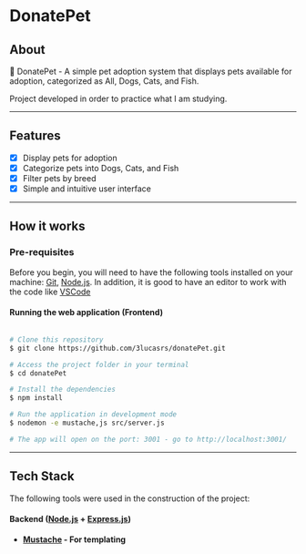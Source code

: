 # DonatePet
## About

🐾 DonatePet - A simple pet adoption system that displays pets available for adoption, categorized as All, Dogs, Cats, and Fish.

Project developed in order to practice what I am studying.

---

## Features

- [x] Display pets for adoption
- [x] Categorize pets into Dogs, Cats, and Fish
- [x] Filter pets by breed
- [x] Simple and intuitive user interface

---

## How it works

### Pre-requisites

Before you begin, you will need to have the following tools installed on your machine:
[Git](https://git-scm.com), [Node.js](https://nodejs.org/en/).
In addition, it is good to have an editor to work with the code like [VSCode](https://code.visualstudio.com/)

#### Running the web application (Frontend)

```bash

# Clone this repository
$ git clone https://github.com/3lucasrs/donatePet.git

# Access the project folder in your terminal
$ cd donatePet

# Install the dependencies
$ npm install

# Run the application in development mode
$ nodemon -e mustache,js src/server.js

# The app will open on the port: 3001 - go to http://localhost:3001/

```

---

## Tech Stack

The following tools were used in the construction of the project:

#### **Backend**  ([Node.js](https://nodejs.org/en)  +  [Express.js](https://expressjs.com/))

- **[Mustache](https://www.npmjs.com/package/mustache) - For templating**
